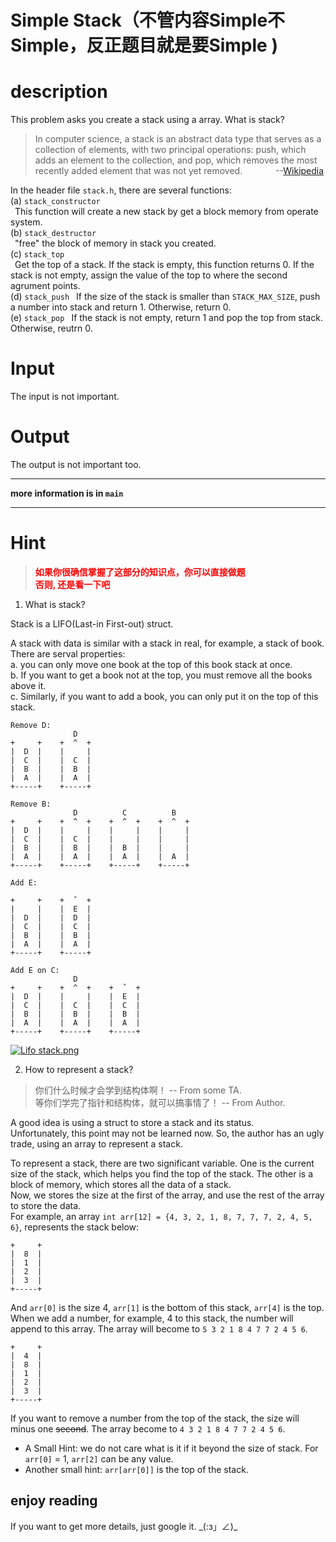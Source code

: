 # Simple Stack（不管内容Simple不Simple，反正题目就是要Simple )

# description

This problem asks you create a stack using a array. What is stack?

> In computer science, a stack is an abstract data type that serves as a collection of elements,
> with two principal operations: push, which adds an element to the collection, and pop, which removes the most 
> recently added element that was not yet removed.
> &ensp;&ensp;&ensp;&ensp;&ensp;&ensp;&ensp;--[Wikipedia](https://en.wikipedia.org/wiki/Stack_(abstract_data_type))

In the header file ``stack.h``, there are several functions:  
\(a\) ``stack_constructor``  
&ensp;This function will create a new stack by get a block memory from operate system.  
\(b\) ``stack_destructor``  
&ensp;"free" the block of memory in stack you created.  
\(c\) ``stack_top``  
&ensp;Get the top of a stack. If the stack is empty, this function returns 0. If the stack is not empty, assign the value of the top to where the second agrument points.  
\(d\) ``stack_push``
&ensp;If the size of the stack is smaller than ``STACK_MAX_SIZE``, push a number into stack and return 1. Otherwise, return 0.  
\(e\) ``stack_pop``
&ensp;If the stack is not empty, return 1 and pop the top from stack. Otherwise, reutrn 0.

# Input
The input is not important.
# Output
The output is not important too.

----

**more information is in ``main``**

----

# Hint

> <span style="color:red;font-weight:bolder">如果你很确信掌握了这部分的知识点，你可以直接做题  
> 否则, 还是看一下吧</span>

1. What is stack?

Stack is a LIFO(Last-in First-out) struct. 

A stack with data is similar with a stack in real, for example, a stack of book. There are serval properties:  
a. you can only move one book at the top of this book stack at once.  
b. If you want to get a book not at the top, you must remove all the books above it.  
c. Similarly, if you want to add a book, you can only put it on the top of this stack.  

```
Remove D:
              D
+     +    +  ^  +
|  D  |    |     |
|  C  |    |  C  |
|  B  |    |  B  |
|  A  |    |  A  |
+-----+    +-----+

```

```
Remove B:
              D          C          B
+     +    +  ^  +    +  ^  +    +  ^  +
|  D  |    |     |    |     |    |     |
|  C  |    |  C  |    |     |    |     |
|  B  |    |  B  |    |  B  |    |     |
|  A  |    |  A  |    |  A  |    |  A  |
+-----+    +-----+    +-----+    +-----+

```

```
Add E:
              
+     +    +  ˇ  +
|     |    |  E  |
|  D  |    |  D  |
|  C  |    |  C  |
|  B  |    |  B  |
|  A  |    |  A  |
+-----+    +-----+
```

```
Add E on C:
              D
+     +    +  ^  +    +  ˇ  +
|  D  |    |     |    |  E  |
|  C  |    |  C  |    |  C  |
|  B  |    |  B  |    |  B  |
|  A  |    |  A  |    |  A  |
+-----+    +-----+    +-----+
```
<p><a href="https://en.wikipedia.org/wiki/Stack_(abstract_data_type)"><img src="https://upload.wikimedia.org/wikipedia/commons/b/b4/Lifo_stack.png" alt="Lifo stack.png"></a></p>

2. How to represent a stack?

> 你们什么时候才会学到结构体啊！ -- From some TA.  
> 等你们学完了指针和结构体，就可以搞事情了！  -- From Author.

A good idea is using a struct to store a stack and its status.  
Unfortunately, this point may not be learned now. So, the author has an ugly trade, using an array to represent a stack.  

To represent a stack, there are two significant variable. One is the current size of the stack, which helps you find the top of the stack. The other is a block of memory, which stores all the data of a stack.  
Now, we stores the size at the first of the array, and use the rest of the array to store the data.  
For example, an array ``int arr[12] = {4, 3, 2, 1, 8, 7, 7, 7, 2, 4, 5, 6}``, represents the stack below:

```
+     +
|  8  |
|  1  |
|  2  |
|  3  |
+-----+
```

And ``arr[0]`` is the size 4, ``arr[1]`` is the bottom of this stack, ``arr[4]`` is the top.  
When we add a number, for example, 4 to this stack, the number will append to this array. The array will become to ``5 3 2 1 8 4 7 7 2 4 5 6``.

```
+     +
|  4  |
|  8  |
|  1  |
|  2  |
|  3  |
+-----+
```
If you want to remove a number from the top of the stack, the size will minus one <del>second</del>.
The array become to ``4 3 2 1 8 4 7 7 2 4 5 6``.  

+ A Small Hint: we do not care what is it if it beyond the size of stack. For ``arr[0]`` = 1, ``arr[2]`` can be any value.  
+ Another small hint: ``arr[arr[0]]`` is the top of the stack.  


## enjoy reading

If you want to get more details, just google it. \_\(:з」∠\)\_